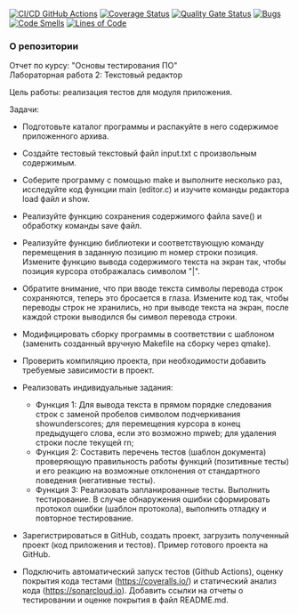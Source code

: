 [![CI/CD GitHub Actions](https://github.com/nikitagordeev10/petrsu-unit-testing-002-text-editor/actions/workflows/test-action.yml/badge.svg)](https://github.com/nikitagordeev10/petrsu-unit-testing-002-text-editor/actions/workflows/test-action.yml)
[![Coverage Status](https://coveralls.io/repos/github/nikitagordeev10/petrsu-unit-testing-002-text-editor/badge.svg?branch=main)](https://coveralls.io/github/nikitagordeev10/petrsu-unit-testing-002-text-editor?branch=main)
[![Quality Gate Status](https://sonarcloud.io/api/project_badges/measure?project=nikitagordeev10_petrsu-unit-testing-002-text-editor&metric=alert_status)](https://sonarcloud.io/summary/new_code?id=nikitagordeev10_petrsu-unit-testing-002-text-editor)
[![Bugs](https://sonarcloud.io/api/project_badges/measure?project=nikitagordeev10_petrsu-unit-testing-002-text-editor&metric=bugs)](https://sonarcloud.io/summary/new_code?id=nikitagordeev10_petrsu-unit-testing-002-text-editor)
[![Code Smells](https://sonarcloud.io/api/project_badges/measure?project=nikitagordeev10_petrsu-unit-testing-002-text-editor&metric=code_smells)](https://sonarcloud.io/summary/new_code?id=nikitagordeev10_petrsu-unit-testing-002-text-editor)
[![Lines of Code](https://sonarcloud.io/api/project_badges/measure?project=nikitagordeev10_petrsu-unit-testing-002-text-editor&metric=ncloc)](https://sonarcloud.io/summary/new_code?id=nikitagordeev10_petrsu-unit-testing-002-text-editor)

### О репозитории
Отчет по курсу: "Основы тестирования ПО"\
Лабораторная работа 2: Текстовый редактор

Цель работы: реализация тестов для модуля приложения.

Задачи:
- Подготовьте каталог программы и распакуйте в него содержимое приложенного архива.
- Создайте тестовый текстовый файл input.txt с произвольным содержимым.
- Соберите программу с помощью make и выполните несколько раз, исследуйте код функции main (editor.c) и изучите команды редактора load файл и show.
- Реализуйте функцию сохранения содержимого файла save() и обработку команды save файл.
- Реализуйте функцию библиотеки и соответствующую команду перемещения в заданную позицию m номер строки позиция. Измените функцию вывода содержимого текста на экран так, чтобы позиция курсора отображалась символом "|".
- Обратите внимание, что при вводе текста символы перевода строк сохраняются, теперь это бросается в глаза. Измените код так, чтобы переводы строк не хранились, но при выводе текста на экран, после каждой строки выводился бы символ перевода строки.
- Модифицировать сборку программы в соответствии с шаблоном (заменить созданный вручную Makefile на сборку через qmake).
- Проверить компиляцию проекта, при необходимости добавить требуемые зависимости в проект.

- Реализовать индивидуальные задания:
  - Функция 1: Для вывода текста в прямом порядке следования строк с заменой пробелов символом подчеркивания showunderscores;	для перемещения курсора в конец предыдущего слова, если это возможно mpweb;	для удаления строки после текущей rn;
  - Функция 2: Составить перечень тестов (шаблон документа) проверяющую правильность работы функций (позитивные тесты) и его реакцию на возможные отклонения от стандартного поведения (негативные тесты).
  - Функция 3: Реализовать запланированные тесты. Выполнить тестирование. В случае обнаружения ошибки сформировать протокол ошибки (шаблон протокола), выполнить отладку и повторное тестирование.

- Зарегистрироваться в GitHub, создать проект, загрузить полученный проект (код приложения и тестов). Пример готового проекта на GitHub.
- Подключить автоматический запуск тестов (Github Actions), оценку покрытия кода тестами (https://coveralls.io/) и статический анализ кода (https://sonarcloud.io). Добавить ссылки на отчеты о тестировании и оценке покрытия в файл README.md.
